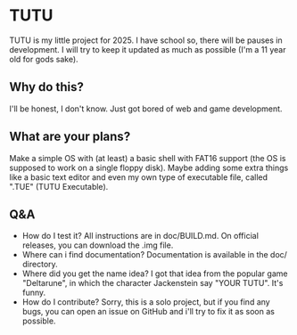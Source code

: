 # TUTU

TUTU is my little project for 2025. I have school so, there will be pauses in development. I will try to keep it updated as much as possible (I'm a 11 year old for gods sake).

## Why do this?

I'll be honest, I don't know. Just got bored of web and game development.

## What are your plans?

Make a simple OS with (at least) a basic shell with FAT16 support (the OS is supposed to work on a single floppy disk). Maybe adding some extra things like a basic text editor and even my own type of executable file, called ".TUE" (TUTU Executable).

## Q&A

- How do I test it? All instructions are in doc/BUILD.md. On official releases, you can download the .img file.
- Where can i find documentation? Documentation is available in the doc/ directory.
- Where did you get the name idea? I got that idea from the popular game "Deltarune", in which the character Jackenstein say "YOUR TUTU". It's funny.
- How do I contribute? Sorry, this is a solo project, but if you find any bugs, you can open an issue on GitHub and i'll try to fix it as soon as possible.
